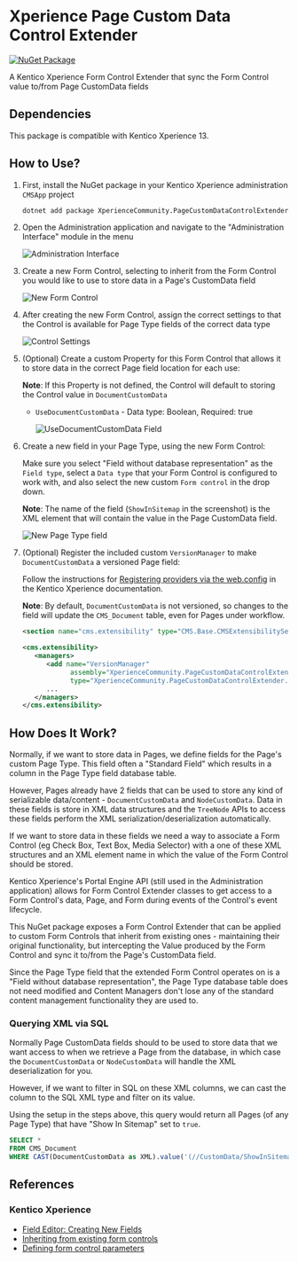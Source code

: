 # Xperience Page Custom Data Control Extender

[![NuGet Package](https://img.shields.io/nuget/v/XperienceCommunity.PageCustomDataControlExtender.svg)](https://www.nuget.org/packages/XperienceCommunity.PageCustomDataControlExtender)

A Kentico Xperience Form Control Extender that sync the Form Control value to/from Page CustomData fields

## Dependencies

This package is compatible with Kentico Xperience 13.

## How to Use?

1. First, install the NuGet package in your Kentico Xperience administration `CMSApp` project

   ```bash
   dotnet add package XperienceCommunity.PageCustomDataControlExtender
   ```

1. Open the Administration application and navigate to the "Administration Interface" module in the menu

   ![Administration Interface](./images/01-administration-interface.jpg)

1. Create a new Form Control, selecting to inherit from the Form Control you would like to use to store data in a Page's CustomData field

   ![New Form Control](./images/02-new-inheriting-form-control.jpg)

1. After creating the new Form Control, assign the correct settings to that the Control is available for Page Type fields of the correct data type

   ![Control Settings](./images/03-assign-control-settings.jpg)

1. (Optional) Create a custom Property for this Form Control that allows it to store data in the correct Page field location for each use:

   **Note**: If this Property is not defined, the Control will default to storing the Control value in `DocumentCustomData`

   - `UseDocumentCustomData` - Data type: Boolean, Required: true

     ![UseDocumentCustomData Field](./images/04-use-document-customdata.jpg)

1. Create a new field in your Page Type, using the new Form Control:

   Make sure you select "Field without database representation" as the `Field type`, select a `Data type` that
   your Form Control is configured to work with, and also select the new custom `Form control` in the drop down.

   **Note**: The name of the field (`ShowInSitemap` in the screenshot) is the XML element that will contain the value
   in the Page CustomData field.

   ![New Page Type field](./images/05-new-page-type-field.jpg)

1. (Optional) Register the included custom `VersionManager` to make `DocumentCustomData` a versioned Page field:

   Follow the instructions for [Registering providers via the web.config](https://docs.xperience.io/custom-development/customizing-providers/registering-providers-via-the-web-config) in the Kentico Xperience documentation.

   **Note**: By default, `DocumentCustomData` is not versioned, so changes to the field will update the `CMS_Document` table,
   even for Pages under workflow.

   ```xml
   <section name="cms.extensibility" type="CMS.Base.CMSExtensibilitySection, CMS.Base" />

   <cms.extensibility>
      <managers>
         <add name="VersionManager"
               assembly="XperienceCommunity.PageCustomDataControlExtender"
               type="XperienceCommunity.PageCustomDataControlExtender.CustomDataVersionManager" />
         ...
      </managers>
   </cms.extensibility>
   ```

## How Does It Work?

Normally, if we want to store data in Pages, we define fields for the Page's custom Page Type. This field often a "Standard Field" which results in a column in the Page Type field database table.

However, Pages already have 2 fields that can be used to store any kind of serializable data/content - `DocumentCustomData` and `NodeCustomData`. Data in these fields is store in XML data structures and the `TreeNode` APIs to access these fields perform the XML serialization/deserialization automatically.

If we want to store data in these fields we need a way to associate a Form Control (eg Check Box, Text Box, Media Selector) with a one of these XML structures and an XML element name in which the value of the Form Control should be stored.

Kentico Xperience's Portal Engine API (still used in the Administration application) allows for Form Control Extender classes to get access to a Form Control's data, Page, and Form during events of the Control's event lifecycle.

This NuGet package exposes a Form Control Extender that can be applied to custom Form Controls that inherit from existing ones - maintaining their original functionality, but intercepting the Value produced by the Form Control and sync it to/from the Page's CustomData field.

Since the Page Type field that the extended Form Control operates on is a "Field without database representation", the Page Type database table does not need modified and Content Managers don't lose any of the standard content management functionality they are used to.

### Querying XML via SQL

Normally Page CustomData fields should to be used to store data that we want access to when we retrieve a Page from the database, in which case the `DocumentCustomData` or `NodeCustomData` will handle the XML deserialization for you.

However, if we want to filter in SQL on these XML columns, we can cast the column to the SQL XML type and filter on its value.

Using the setup in the steps above, this query would return all Pages (of any Page Type) that have "Show In Sitemap" set to `true`.

```sql
SELECT *
FROM CMS_Document
WHERE CAST(DocumentCustomData as XML).value('(//CustomData/ShowInSitemap/text())[1]', 'bit') = 1
```

## References

### Kentico Xperience

- [Field Editor: Creating New Fields](https://docs.xperience.io/custom-development/extending-the-administration-interface/developing-form-controls/reference-field-editor#ReferenceFieldeditor-Creatingnewfields)
- [Inheriting from existing form controls](https://docs.xperience.io/custom-development/extending-the-administration-interface/developing-form-controls/inheriting-from-existing-form-controls)
- [Defining form control parameters](https://docs.xperience.io/custom-development/extending-the-administration-interface/developing-form-controls/defining-form-control-parameters)
